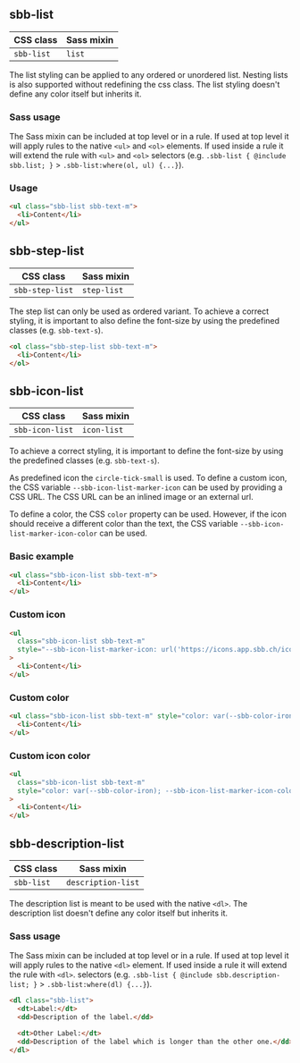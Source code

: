 ## sbb-list

| CSS class  | Sass mixin |
| ---------- | ---------- |
| `sbb-list` | `list`     |

The list styling can be applied to any ordered or unordered list.
Nesting lists is also supported without redefining the css class.
The list styling doesn't define any color itself but inherits it.

### Sass usage

The Sass mixin can be included at top level or in a rule.
If used at top level it will apply rules to the native `<ul>` and `<ol>` elements.
If used inside a rule it will extend the rule with `<ul>` and `<ol>`
selectors (e.g. `.sbb-list { @include sbb.list; }` > `.sbb-list:where(ol, ul) {...}`).

### Usage

```html
<ul class="sbb-list sbb-text-m">
  <li>Content</li>
</ul>
```

## sbb-step-list

| CSS class       | Sass mixin  |
| --------------- | ----------- |
| `sbb-step-list` | `step-list` |

The step list can only be used as ordered variant.
To achieve a correct styling, it is important to also define the font-size
by using the predefined classes (e.g. `sbb-text-s`).

```html
<ol class="sbb-step-list sbb-text-m">
  <li>Content</li>
</ol>
```

## sbb-icon-list

| CSS class       | Sass mixin  |
| --------------- | ----------- |
| `sbb-icon-list` | `icon-list` |

To achieve a correct styling, it is important to define the font-size
by using the predefined classes (e.g. `sbb-text-s`).

As predefined icon the `circle-tick-small` is used. To define a custom icon, the CSS variable
`--sbb-icon-list-marker-icon` can be used by providing a CSS URL.
The CSS URL can be an inlined image or an external url.

To define a color, the CSS `color` property can be used. However, if the icon should receive a different color
than the text, the CSS variable `--sbb-icon-list-marker-icon-color` can be used.

### Basic example

```html
<ul class="sbb-icon-list sbb-text-m">
  <li>Content</li>
</ul>
```

### Custom icon

```html
<ul
  class="sbb-icon-list sbb-text-m"
  style="--sbb-icon-list-marker-icon: url('https://icons.app.sbb.ch/icons/circle-cross-small.svg')"
>
  <li>Content</li>
</ul>
```

### Custom color

```html
<ul class="sbb-icon-list sbb-text-m" style="color: var(--sbb-color-iron)">
  <li>Content</li>
</ul>
```

### Custom icon color

```html
<ul
  class="sbb-icon-list sbb-text-m"
  style="color: var(--sbb-color-iron); --sbb-icon-list-marker-icon-color: var(--sbb-color-green)"
>
  <li>Content</li>
</ul>
```

## sbb-description-list

| CSS class  | Sass mixin         |
| ---------- | ------------------ |
| `sbb-list` | `description-list` |

The description list is meant to be used with the native `<dl>`.
The description list doesn't define any color itself but inherits it.

### Sass usage

The Sass mixin can be included at top level or in a rule.
If used at top level it will apply rules to the native `<dl>` element.
If used inside a rule it will extend the rule with `<dl>`.
selectors (e.g. `.sbb-list { @include sbb.description-list; }` > `.sbb-list:where(dl) {...}`).

```html
<dl class="sbb-list">
  <dt>Label:</dt>
  <dd>Description of the label.</dd>

  <dt>Other Label:</dt>
  <dd>Description of the label which is longer than the other one.</dd>
</dl>
```
